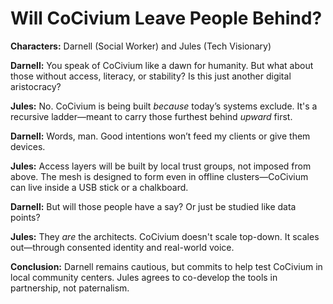 <!-- status: stub; target: 150+ words -->
# Will CoCivium Leave People Behind?

**Characters:** Darnell (Social Worker) and Jules (Tech Visionary)

**Darnell:**
You speak of CoCivium like a dawn for humanity. But what about those without access, literacy, or stability? Is this just another digital aristocracy?

**Jules:**
No. CoCivium is being built *because* today’s systems exclude. It's a recursive ladder—meant to carry those furthest behind *upward* first.

**Darnell:**
Words, man. Good intentions won’t feed my clients or give them devices.

**Jules:**
Access layers will be built by local trust groups, not imposed from above. The mesh is designed to form even in offline clusters—CoCivium can live inside a USB stick or a chalkboard.

**Darnell:**
But will those people have a say? Or just be studied like data points?

**Jules:**
They *are* the architects. CoCivium doesn't scale top-down. It scales out—through consented identity and real-world voice.

**Conclusion:**
Darnell remains cautious, but commits to help test CoCivium in local community centers. Jules agrees to co-develop the tools in partnership, not paternalism.



